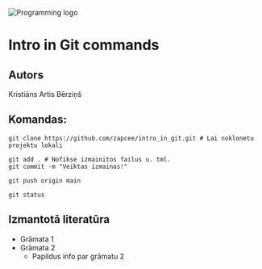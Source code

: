 ![Programming logo](https://www.digitaland.tv/wp-content/uploads/2016/03/banner_developer-.jpg)

# Intro in Git commands
## Autors
Kristiāns Artis Bērziņš




## Komandas:
```
git clone https://github.com/zapcee/intro_in_git.git # Lai noklonetu projektu lokali

git add . # Nofikse izmainitos failus u. tml.
git commit -m "Veiktas izmainas!"

git push origin main

git status
```



## Izmantotā literatūra
* Grāmata 1
* Grāmata 2
    * Papildus info par grāmatu 2